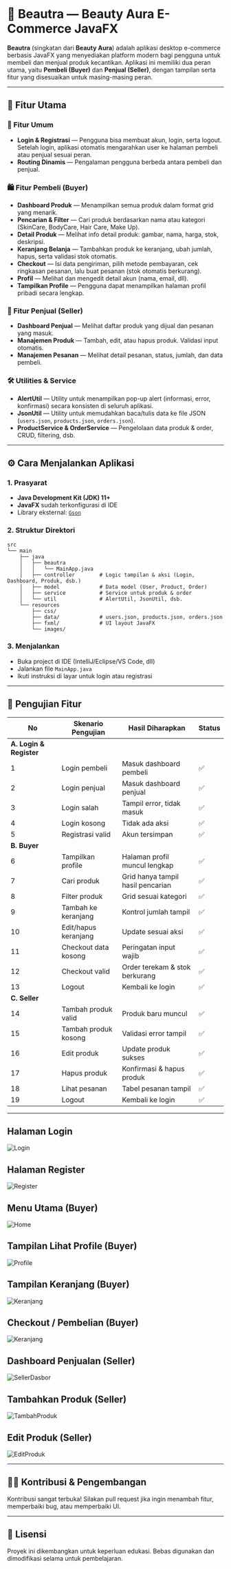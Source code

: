 # 💄 Beautra — Beauty Aura E-Commerce JavaFX

**Beautra** (singkatan dari **Beauty Aura**) adalah aplikasi desktop e-commerce berbasis JavaFX yang menyediakan platform modern bagi pengguna untuk membeli dan menjual produk kecantikan. Aplikasi ini memiliki dua peran utama, yaitu **Pembeli (Buyer)** dan **Penjual (Seller)**, dengan tampilan serta fitur yang disesuaikan untuk masing-masing peran.

---

## 🚀 Fitur Utama

### 🔐 Fitur Umum
- **Login & Registrasi** — Pengguna bisa membuat akun, login, serta logout. Setelah login, aplikasi otomatis mengarahkan user ke halaman pembeli atau penjual sesuai peran.
- **Routing Dinamis** — Pengalaman pengguna berbeda antara pembeli dan penjual.

### 🛍️ Fitur Pembeli (Buyer)
- **Dashboard Produk** — Menampilkan semua produk dalam format grid yang menarik.
- **Pencarian & Filter** — Cari produk berdasarkan nama atau kategori (SkinCare, BodyCare, Hair Care, Make Up).
- **Detail Produk** — Melihat info detail produk: gambar, nama, harga, stok, deskripsi.
- **Keranjang Belanja** — Tambahkan produk ke keranjang, ubah jumlah, hapus, serta validasi stok otomatis.
- **Checkout** — Isi data pengiriman, pilih metode pembayaran, cek ringkasan pesanan, lalu buat pesanan (stok otomatis berkurang).
- **Profil** — Melihat dan mengedit detail akun (nama, email, dll).
- **Tampilkan Profile** — Pengguna dapat menampilkan halaman profil pribadi secara lengkap.

### 🧾 Fitur Penjual (Seller)
- **Dashboard Penjual** — Melihat daftar produk yang dijual dan pesanan yang masuk.
- **Manajemen Produk** — Tambah, edit, atau hapus produk. Validasi input otomatis.
- **Manajemen Pesanan** — Melihat detail pesanan, status, jumlah, dan data pembeli.

### 🛠️ Utilities & Service
- **AlertUtil** — Utility untuk menampilkan pop-up alert (informasi, error, konfirmasi) secara konsisten di seluruh aplikasi.
- **JsonUtil** — Utility untuk memudahkan baca/tulis data ke file JSON (`users.json`, `products.json`, `orders.json`).
- **ProductService & OrderService** — Pengelolaan data produk & order, CRUD, filtering, dsb.

---

## ⚙️ Cara Menjalankan Aplikasi

### 1. Prasyarat
- **Java Development Kit (JDK) 11+**
- **JavaFX** sudah terkonfigurasi di IDE
- Library eksternal: [`Gson`](https://github.com/google/gson)

### 2. Struktur Direktori
```
src
└── main
    ├── java
    │   ├── beautra
    │   │   └── MainApp.java
    │   ├── controller        # Logic tampilan & aksi (Login, Dashboard, Produk, dsb.)
    │   ├── model             # Data model (User, Product, Order)
    │   ├── service           # Service untuk produk & order
    │   └── util              # AlertUtil, JsonUtil, dsb.
    └── resources
        ├── css/
        ├── data/             # users.json, products.json, orders.json
        ├── fxml/             # UI layout JavaFX
        └── images/
```

### 3. Menjalankan
- Buka project di IDE (IntelliJ/Eclipse/VS Code, dll)
- Jalankan file `MainApp.java`
- Ikuti instruksi di layar untuk login atau registrasi

---

## 🧪 Pengujian Fitur

| No | Skenario Pengujian        | Hasil Diharapkan                | Status |
|----|--------------------------|---------------------------------|--------|
| **A. Login & Register**       |                                 |        |
| 1  | Login pembeli            | Masuk dashboard pembeli         | ✅     |
| 2  | Login penjual            | Masuk dashboard penjual         | ✅     |
| 3  | Login salah              | Tampil error, tidak masuk       | ✅     |
| 4  | Login kosong             | Tidak ada aksi                  | ✅     |
| 5  | Registrasi valid         | Akun tersimpan                  | ✅     |
| **B. Buyer**                  |                                 |        |
| 6  | Tampilkan profile        | Halaman profil muncul lengkap   | ✅     |
| 7  | Cari produk              | Grid hanya tampil hasil pencarian| ✅    |
| 8  | Filter produk            | Grid sesuai kategori            | ✅     |
| 9  | Tambah ke keranjang      | Kontrol jumlah tampil           | ✅     |
| 10 | Edit/hapus keranjang     | Update sesuai aksi              | ✅     |
| 11 | Checkout data kosong     | Peringatan input wajib          | ✅     |
| 12 | Checkout valid           | Order terekam & stok berkurang  | ✅     |
| 13 | Logout                   | Kembali ke login                | ✅     |
| **C. Seller**                 |                                 |        |
| 14 | Tambah produk valid      | Produk baru muncul              | ✅     |
| 15 | Tambah produk kosong     | Validasi error tampil           | ✅     |
| 16 | Edit produk              | Update produk sukses            | ✅     |
| 17 | Hapus produk             | Konfirmasi & hapus produk       | ✅     |
| 18 | Lihat pesanan            | Tabel pesanan tampil            | ✅     |
| 19 | Logout                   | Kembali ke login                | ✅     |


---

## Halaman Login

![Login](https://github.com/nurulmarisa8/all-project/blob/main/BEAUTRA/readme/Login.png)

## Halaman Register

![Register](https://github.com/nurulmarisa8/all-project/blob/main/BEAUTRA/readme/Register.png)

## Menu Utama (Buyer)

![Home](https://github.com/nurulmarisa8/all-project/blob/main/BEAUTRA/readme/Home.png)

## Tampilan Lihat Profile (Buyer)

![Profile](https://github.com/nurulmarisa8/all-project/blob/main/BEAUTRA/readme/Profil.png)

## Tampilan Keranjang (Buyer)

![Keranjang](https://github.com/nurulmarisa8/all-project/blob/main/BEAUTRA/readme/Keranjang.png)

## Checkout / Pembelian (Buyer)

![Keranjang](https://github.com/nurulmarisa8/all-project/blob/main/BEAUTRA/readme/Keranjang.png)

## Dashboard Penjualan (Seller)

![SellerDasbor](https://github.com/nurulmarisa8/all-project/blob/main/BEAUTRA/readme/SellerDasbor.png)

## Tambahkan Produk (Seller)

![TambahProduk](https://github.com/nurulmarisa8/all-project/blob/main/BEAUTRA/readme/TambahProduk.png)

## Edit Produk (Seller)

![EditProduk](https://github.com/nurulmarisa8/all-project/blob/main/BEAUTRA/readme/EditProduk.png)

---

## 🧑‍💻 Kontribusi & Pengembangan

Kontribusi sangat terbuka! Silakan pull request jika ingin menambah fitur, memperbaiki bug, atau memperbaiki UI.

---

## 📄 Lisensi

Proyek ini dikembangkan untuk keperluan edukasi. Bebas digunakan dan dimodifikasi selama untuk pembelajaran.

